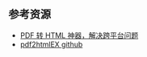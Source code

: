## 参考资源
- [PDF 转 HTML 神器，解决跨平台问题](https://juejin.im/entry/58ad26ccda2f6054bd1b1407)
- [pdf2htmlEX github](https://github.com/coolwanglu/pdf2htmlEX/wiki/Quick-Start)